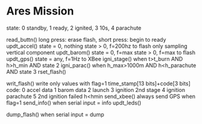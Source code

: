 # Ares Mission

state: 0 standby, 1 ready, 2 ignited, 3 10s, 4 parachute

read_buttn()
	long press: erase flash, short press: begin to ready
updt_accel()
	state = 0, nothing
	state > 0, f=200hz to flash
	only sampling vertical component
updt_barom()
	state = 0, f=max
	state > 0, f=max to flash
updt_gps()
	state = any, f=1Hz to XBee
igni_stage()
	when t>t_burn AND h>h_min AND state 2
igni_parac()
	when h_max>1000m AND h<h_parachute  AND state 3
rset_flash()

writ_flash()
	write only values with flag=1
	time_stamp[13 bits]+code[3 bits]
	code:
	0 accel data
	1 barom data
	2 launch
	3 ignition 2nd stage
	4 ignition parachute
	5 2nd ignition failed h<hmin
send_xbee()
	always send GPS when flag=1
send_info()
	when serial input = info
updt_leds()

dump_flash()
	when serial input = dump
